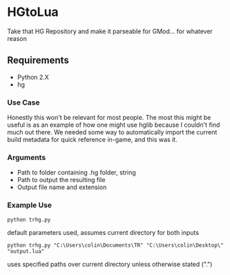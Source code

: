 # HGtoLua
Take that HG Repository and make it parseable for GMod... for whatever reason

## Requirements

- Python 2.X
- hg

### Use Case

Honestly this won't be relevant for most people. The most this might be useful is as an example of how one might use hglib because I couldn't find much out there. We needed some way to automatically import the current build metadata for quick reference in-game, and this was it.

### Arguments

  - Path to folder containing .hg folder, string
  - Path to output the resulting file
  - Output file name and extension
  
### Example Use

`python trhg.py`

default parameters used, assumes current directory for both inputs

`python trhg.py "C:\Users\colin\Documents\TR" "C:\Users\colin\Desktop\" "output.lua"`

uses specified paths over current directory unless otherwise stated (".")
